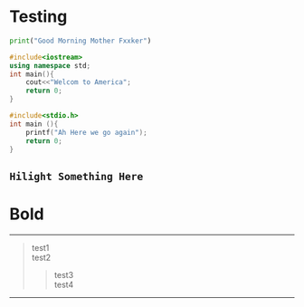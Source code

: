 # Testing
```python
print("Good Morning Mother Fxxker")
```
```c++
#include<iostream>
using namespace std;
int main(){
    cout<<"Welcom to America";
    return 0;
}  
```
```c
#include<stdio.h>
int main (){
    printf("Ah Here we go again");
    return 0;
}
```
## `Hilight Something Here`

# **Bold**

---
>test1  
>test2
>>test3  
test4
---
